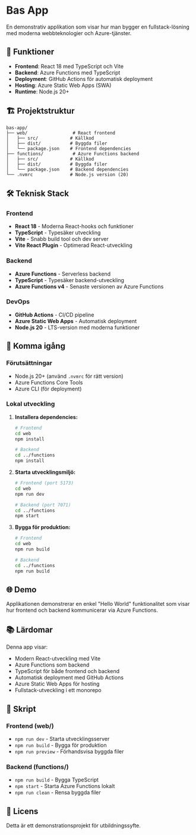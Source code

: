 # Bas App

En demonstrativ applikation som visar hur man bygger en fullstack-lösning med moderna webbteknologier och Azure-tjänster.

## 🚀 Funktioner

- **Frontend**: React 18 med TypeScript och Vite
- **Backend**: Azure Functions med TypeScript
- **Deployment**: GitHub Actions för automatisk deployment
- **Hosting**: Azure Static Web Apps (SWA)
- **Runtime**: Node.js 20+

## 🏗️ Projektstruktur

```
bas-app/
├── web/                 # React frontend
│   ├── src/            # Källkod
│   ├── dist/           # Byggda filer
│   └── package.json    # Frontend dependencies
├── functions/           # Azure Functions backend
│   ├── src/            # Källkod
│   ├── dist/           # Byggda filer
│   └── package.json    # Backend dependencies
└── .nvmrc              # Node.js version (20)
```

## 🛠️ Teknisk Stack

### Frontend
- **React 18** - Moderna React-hooks och funktioner
- **TypeScript** - Typesäker utveckling
- **Vite** - Snabb build tool och dev server
- **Vite React Plugin** - Optimerad React-utveckling

### Backend
- **Azure Functions** - Serverless backend
- **TypeScript** - Typesäker backend-utveckling
- **Azure Functions v4** - Senaste versionen av Azure Functions

### DevOps
- **GitHub Actions** - CI/CD pipeline
- **Azure Static Web Apps** - Automatisk deployment
- **Node.js 20** - LTS-version med moderna funktioner

## 🚀 Komma igång

### Förutsättningar
- Node.js 20+ (använd `.nvmrc` för rätt version)
- Azure Functions Core Tools
- Azure CLI (för deployment)

### Lokal utveckling

1. **Installera dependencies:**
   ```bash
   # Frontend
   cd web
   npm install
   
   # Backend
   cd ../functions
   npm install
   ```

2. **Starta utvecklingsmiljö:**
   ```bash
   # Frontend (port 5173)
   cd web
   npm run dev
   
   # Backend (port 7071)
   cd ../functions
   npm start
   ```

3. **Bygga för produktion:**
   ```bash
   # Frontend
   cd web
   npm run build
   
   # Backend
   cd ../functions
   npm run build
   ```

## 🌐 Demo

Applikationen demonstrerar en enkel "Hello World" funktionalitet som visar hur frontend och backend kommunicerar via Azure Functions.

## 📚 Lärdomar

Denna app visar:
- Modern React-utveckling med Vite
- Azure Functions som backend
- TypeScript för både frontend och backend
- Automatisk deployment med GitHub Actions
- Azure Static Web Apps för hosting
- Fullstack-utveckling i ett monorepo

## 🔧 Skript

### Frontend (web/)
- `npm run dev` - Starta utvecklingsserver
- `npm run build` - Bygga för produktion
- `npm run preview` - Förhandsvisa byggda filer

### Backend (functions/)
- `npm run build` - Bygga TypeScript
- `npm start` - Starta Azure Functions lokalt
- `npm run clean` - Rensa byggda filer

## 📝 Licens

Detta är ett demonstrationsprojekt för utbildningssyfte.
